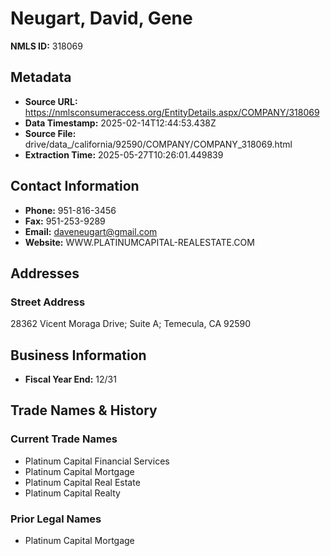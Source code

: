 # Neugart, David, Gene

**NMLS ID:** 318069

## Metadata
- **Source URL:** https://nmlsconsumeraccess.org/EntityDetails.aspx/COMPANY/318069
- **Data Timestamp:** 2025-02-14T12:44:53.438Z
- **Source File:** drive/data_/california/92590/COMPANY/COMPANY_318069.html
- **Extraction Time:** 2025-05-27T10:26:01.449839

## Contact Information
- **Phone:** 951-816-3456
- **Fax:** 951-253-9289
- **Email:** daveneugart@gmail.com
- **Website:** WWW.PLATINUMCAPITAL-REALESTATE.COM

## Addresses
### Street Address
28362 Vicent Moraga Drive; Suite A; Temecula, CA 92590

## Business Information
- **Fiscal Year End:** 12/31

## Trade Names & History
### Current Trade Names
- Platinum Capital Financial Services
- Platinum Capital Mortgage
- Platinum Capital Real Estate
- Platinum Capital Realty

### Prior Legal Names
- Platinum Capital Mortgage
